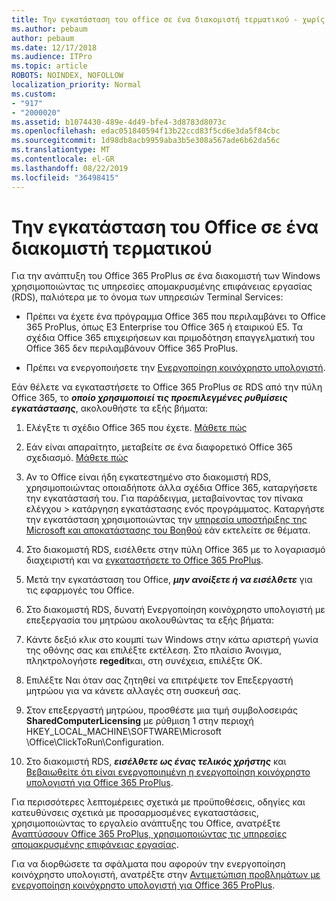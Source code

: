 ```yaml
---
title: Την εγκατάσταση του office σε ένα διακομιστή τερματικού - χωρίς άδεια χρήσης
ms.author: pebaum
author: pebaum
ms.date: 12/17/2018
ms.audience: ITPro
ms.topic: article
ROBOTS: NOINDEX, NOFOLLOW
localization_priority: Normal
ms.custom:
- "917"
- "2000020"
ms.assetid: b1074430-489e-4d49-bfe4-3d8783d8073c
ms.openlocfilehash: edac051840594f13b22ccd83f5cd6e3da5f84cbc
ms.sourcegitcommit: 1d98db8acb9959aba3b5e308a567ade6b62da56c
ms.translationtype: MT
ms.contentlocale: el-GR
ms.lasthandoff: 08/22/2019
ms.locfileid: "36498415"
---
```

# <a name="installing-office-on-a-terminal-server"></a>Την εγκατάσταση του Office σε ένα διακομιστή τερματικού

Για την ανάπτυξη του Office 365 ProPlus σε ένα διακομιστή των Windows χρησιμοποιώντας τις υπηρεσίες απομακρυσμένης επιφάνειας εργασίας (RDS), παλιότερα με το όνομα των υπηρεσιών Terminal Services:
  
- Πρέπει να έχετε ένα πρόγραμμα Office 365 που περιλαμβάνει το Office 365 ProPlus, όπως E3 Enterprise του Office 365 ή εταιρικού E5. Τα σχέδια Office 365 επιχειρήσεων και πριμοδότηση επαγγελματική του Office 365 δεν περιλαμβάνουν Office 365 ProPlus.

- Πρέπει να ενεργοποιήσετε την [Ενεργοποίηση κοινόχρηστο υπολογιστή](https://docs.microsoft.com/DeployOffice/overview-of-shared-computer-activation-for-office-365-proplus).

Εάν θέλετε να εγκαταστήσετε το Office 365 ProPlus σε RDS από την πύλη Office 365, το ***οποίο χρησιμοποιεί τις προεπιλεγμένες ρυθμίσεις εγκατάστασης***, ακολουθήστε τα εξής βήματα:
  
1. Ελέγξτε τι σχέδιο Office 365 που έχετε. [Μάθετε πώς](https://docs.microsoft.com/office365/admin/admin-overview/what-subscription-do-i-have)

2. Εάν είναι απαραίτητο, μεταβείτε σε ένα διαφορετικό Office 365 σχεδιασμό. [Μάθετε πώς](https://docs.microsoft.com/office365/admin/subscriptions-and-billing/switch-to-a-different-plan)

3. Αν το Office είναι ήδη εγκατεστημένο στο διακομιστή RDS, χρησιμοποιώντας οποιαδήποτε άλλα σχέδια Office 365, καταργήσετε την εγκατάστασή του. Για παράδειγμα, μεταβαίνοντας τον πίνακα ελέγχου \> κατάργηση εγκατάστασης ενός προγράμματος. Καταργήστε την εγκατάσταση χρησιμοποιώντας την [υπηρεσία υποστήριξης της Microsoft και αποκατάστασης του Βοηθού](https://aka.ms/SARA-OfficeUninstall-Alchemy) εάν εκτελείτε σε θέματα.

4. Στο διακομιστή RDS, εισέλθετε στην πύλη Office 365 με το λογαριασμό διαχειριστή και να [εγκαταστήσετε το Office 365 ProPlus](https://portal.office.com/OLS/MySoftware.aspx).

5. Μετά την εγκατάσταση του Office, ***μην ανοίξετε ή να εισέλθετε*** για τις εφαρμογές του Office.

6. Στο διακομιστή RDS, δυνατή Ενεργοποίηση κοινόχρηστο υπολογιστή με επεξεργασία του μητρώου ακολουθώντας τα εξής βήματα:

1. Κάντε δεξιό κλικ στο κουμπί των Windows στην κάτω αριστερή γωνία της οθόνης σας και επιλέξτε εκτέλεση. Στο πλαίσιο Άνοιγμα, πληκτρολογήστε **regedit**και, στη συνέχεια, επιλέξτε OK.

2. Επιλέξτε Ναι όταν σας ζητηθεί να επιτρέψετε τον Επεξεργαστή μητρώου για να κάνετε αλλαγές στη συσκευή σας.

3. Στον επεξεργαστή μητρώου, προσθέστε μια τιμή συμβολοσειράς **SharedComputerLicensing** με ρύθμιση 1 στην περιοχή HKEY_LOCAL_MACHINE\SOFTWARE\Microsoft \Office\ClickToRun\Configuration.

7. Στο διακομιστή RDS, ***εισέλθετε ως ένας τελικός χρήστης*** και [Βεβαιωθείτε ότι είναι ενεργοποιημένη η ενεργοποίηση κοινόχρηστο υπολογιστή για Office 365 ProPlus](https://docs.microsoft.com/DeployOffice/troubleshoot-issues-with-shared-computer-activation-for-office-365-proplus#verify-that-activation-for-office-365-proplus-succeeded).

Για περισσότερες λεπτομέρειες σχετικά με προϋποθέσεις, οδηγίες και κατευθύνσεις σχετικά με προσαρμοσμένες εγκαταστάσεις, χρησιμοποιώντας το εργαλείο ανάπτυξης του Office, ανατρέξτε [Αναπτύσσουν Office 365 ProPlus, χρησιμοποιώντας τις υπηρεσίες απομακρυσμένης επιφάνειας εργασίας](https://docs.microsoft.com/DeployOffice/deploy-office-365-proplus-by-using-remote-desktop-services).
  
Για να διορθώσετε τα σφάλματα που αφορούν την ενεργοποίηση κοινόχρηστο υπολογιστή, ανατρέξτε στην [Αντιμετώπιση προβλημάτων με ενεργοποίηση κοινόχρηστο υπολογιστή για Office 365 ProPlus](https://docs.microsoft.com/DeployOffice/troubleshoot-issues-with-shared-computer-activation-for-office-365-proplus).
  